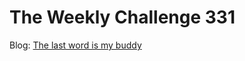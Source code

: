 # The Weekly Challenge 331

Blog: [The last word is my buddy](https://dev.to/simongreennet/weekly-challenge-the-last-word-is-my-buddy-13pm)
